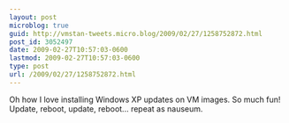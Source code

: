 ```yaml
---
layout: post
microblog: true
guid: http://vmstan-tweets.micro.blog/2009/02/27/1258752872.html
post_id: 3052497
date: 2009-02-27T10:57:03-0600
lastmod: 2009-02-27T10:57:03-0600
type: post
url: /2009/02/27/1258752872.html
---
```

Oh how I love installing Windows XP updates on VM images. So much fun! Update, reboot, update, reboot... repeat as nauseum.
